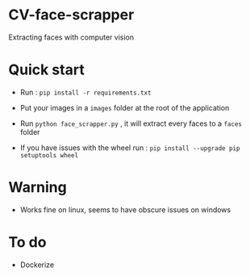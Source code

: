 # CV-face-scrapper
Extracting faces with computer vision
# Quick start
- Run : `pip install -r requirements.txt`  
- Put your images in a `images` folder at the root of the application  
- Run `python face_scrapper.py` , it will extract every faces to a `faces` folder  

- If you have issues with the wheel run : `pip install --upgrade pip setuptools wheel`
# Warning
- Works fine on linux, seems to have obscure issues on windows
# To do
- Dockerize